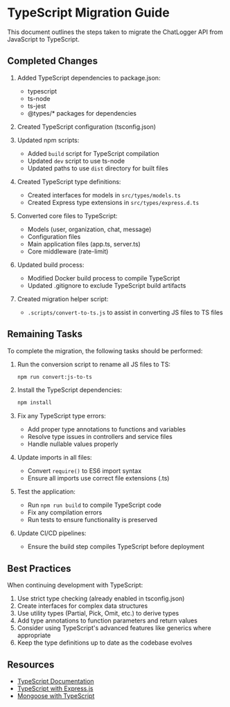 # TypeScript Migration Guide

This document outlines the steps taken to migrate the ChatLogger API from JavaScript to TypeScript.

## Completed Changes

1. Added TypeScript dependencies to package.json:
   - typescript
   - ts-node
   - ts-jest
   - @types/* packages for dependencies

2. Created TypeScript configuration (tsconfig.json)

3. Updated npm scripts:
   - Added `build` script for TypeScript compilation
   - Updated `dev` script to use ts-node
   - Updated paths to use `dist` directory for built files

4. Created TypeScript type definitions:
   - Created interfaces for models in `src/types/models.ts`
   - Created Express type extensions in `src/types/express.d.ts`

5. Converted core files to TypeScript:
   - Models (user, organization, chat, message)
   - Configuration files
   - Main application files (app.ts, server.ts)
   - Core middleware (rate-limit)

6. Updated build process:
   - Modified Docker build process to compile TypeScript
   - Updated .gitignore to exclude TypeScript build artifacts

7. Created migration helper script:
   - `.scripts/convert-to-ts.js` to assist in converting JS files to TS files

## Remaining Tasks

To complete the migration, the following tasks should be performed:

1. Run the conversion script to rename all JS files to TS:

   ```sh
   npm run convert:js-to-ts
   ```

2. Install the TypeScript dependencies:

   ```sh
   npm install
   ```

3. Fix any TypeScript type errors:
   - Add proper type annotations to functions and variables
   - Resolve type issues in controllers and service files
   - Handle nullable values properly

4. Update imports in all files:
   - Convert `require()` to ES6 import syntax
   - Ensure all imports use correct file extensions (.ts)

5. Test the application:
   - Run `npm run build` to compile TypeScript code
   - Fix any compilation errors
   - Run tests to ensure functionality is preserved

6. Update CI/CD pipelines:
   - Ensure the build step compiles TypeScript before deployment

## Best Practices

When continuing development with TypeScript:

1. Use strict type checking (already enabled in tsconfig.json)
2. Create interfaces for complex data structures
3. Use utility types (Partial, Pick, Omit, etc.) to derive types
4. Add type annotations to function parameters and return values
5. Consider using TypeScript's advanced features like generics where appropriate
6. Keep the type definitions up to date as the codebase evolves

## Resources

- [TypeScript Documentation](https://www.typescriptlang.org/docs/)
- [TypeScript with Express.js](https://expressjs.com/en/resources/frameworks/typescript.html)
- [Mongoose with TypeScript](https://mongoosejs.com/docs/typescript.html)
